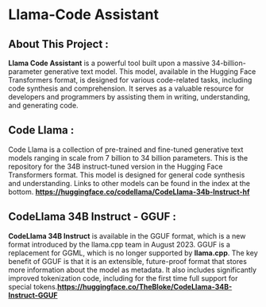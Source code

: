 # Llama-Code Assistant

## About This Project :
**Llama Code Assistant** is a powerful tool built upon a massive 34-billion-parameter generative text model. This model, available in the Hugging Face Transformers format, is designed for various code-related tasks, including code synthesis and comprehension. It serves as a valuable resource for developers and programmers by assisting them in writing, understanding, and generating code.


## Code Llama : 
Code Llama is a collection of pre-trained and fine-tuned generative text models ranging in scale from 7 billion to 34 billion parameters. This is the repository for the 34B instruct-tuned version in the Hugging Face Transformers format. This model is designed for general code synthesis and understanding. Links to other models can be found in the index at the bottom. **https://huggingface.co/codellama/CodeLlama-34b-Instruct-hf**

## CodeLlama 34B Instruct - GGUF : 

**CodeLlama 34B Instruct** is available in the GGUF format, which is a new format introduced by the llama.cpp team in August 2023. GGUF is a replacement for GGML, which is no longer supported by **llama.cpp**. The key benefit of GGUF is that it is an extensible, future-proof format that stores more information about the model as metadata. It also includes significantly improved tokenization code, including for the first time full support for special tokens.**https://huggingface.co/TheBloke/CodeLlama-34B-Instruct-GGUF**
